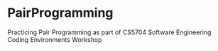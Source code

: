 # PairProgramming
Practicing Pair Programming as part of CS5704 Software Engineering Coding Environments Workshop
